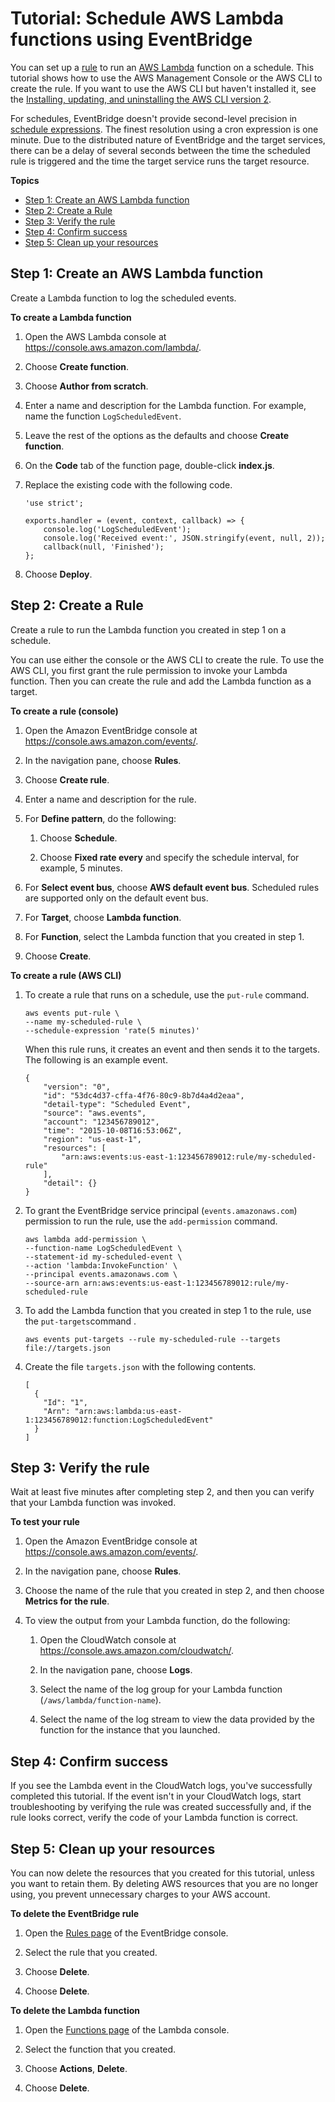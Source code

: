 # Tutorial: Schedule AWS Lambda functions using EventBridge<a name="eb-run-lambda-schedule"></a>

You can set up a [rule](eb-rules.md) to run an [AWS Lambda](https://docs.aws.amazon.com/lambda/latest/dg/welcome.html) function on a schedule\. This tutorial shows how to use the AWS Management Console or the AWS CLI to create the rule\. If you want to use the AWS CLI but haven't installed it, see the [Installing, updating, and uninstalling the AWS CLI version 2](https://docs.aws.amazon.com/cli/latest/userguide/install-cliv2.html)\.

For schedules, EventBridge doesn't provide second\-level precision in [schedule expressions](eb-create-rule-schedule.md)\. The finest resolution using a cron expression is one minute\. Due to the distributed nature of EventBridge and the target services, there can be a delay of several seconds between the time the scheduled rule is triggered and the time the target service runs the target resource\. 

**Topics**
+ [Step 1: Create an AWS Lambda function](#eb-create-lambda-function)
+ [Step 2: Create a Rule](#eb-schedule-create-rule)
+ [Step 3: Verify the rule](#eb-schedule-test-rule)
+ [Step 4: Confirm success](#success)
+ [Step 5: Clean up your resources](#cleanup)

## Step 1: Create an AWS Lambda function<a name="eb-create-lambda-function"></a>

Create a Lambda function to log the scheduled events\. 

**To create a Lambda function**

1. Open the AWS Lambda console at [https://console\.aws\.amazon\.com/lambda/](https://console.aws.amazon.com/lambda/)\.

1. Choose **Create function**\.

1. Choose **Author from scratch**\.

1. Enter a name and description for the Lambda function\. For example, name the function `LogScheduledEvent`\.

1. Leave the rest of the options as the defaults and choose **Create function**\.

1. On the **Code** tab of the function page, double\-click **index\.js**\.

1. Replace the existing code with the following code\.

   ```
   'use strict';
   
   exports.handler = (event, context, callback) => {
       console.log('LogScheduledEvent');
       console.log('Received event:', JSON.stringify(event, null, 2));
       callback(null, 'Finished');
   };
   ```

1. Choose **Deploy**\.

## Step 2: Create a Rule<a name="eb-schedule-create-rule"></a>

Create a rule to run the Lambda function you created in step 1 on a schedule\.

You can use either the console or the AWS CLI to create the rule\. To use the AWS CLI, you first grant the rule permission to invoke your Lambda function\. Then you can create the rule and add the Lambda function as a target\.

**To create a rule \(console\)**

1. Open the Amazon EventBridge console at [https://console\.aws\.amazon\.com/events/](https://console.aws.amazon.com/events/)\.

1. In the navigation pane, choose **Rules**\.

1. Choose **Create rule**\.

1. Enter a name and description for the rule\.

1. For **Define pattern**, do the following:

   1. Choose **Schedule**\.

   1. Choose **Fixed rate every** and specify the schedule interval, for example, 5 minutes\.

1. For **Select event bus**, choose **AWS default event bus**\. Scheduled rules are supported only on the default event bus\.

1. For **Target**, choose **Lambda function**\.

1. For **Function**, select the Lambda function that you created in step 1\.

1. Choose **Create**\.

**To create a rule \(AWS CLI\)**

1. To create a rule that runs on a schedule, use the  `put-rule` command\.

   ```
   aws events put-rule \
   --name my-scheduled-rule \
   --schedule-expression 'rate(5 minutes)'
   ```

   When this rule runs, it creates an event and then sends it to the targets\. The following is an example event\.

   ```
   {
       "version": "0",
       "id": "53dc4d37-cffa-4f76-80c9-8b7d4a4d2eaa",
       "detail-type": "Scheduled Event",
       "source": "aws.events",
       "account": "123456789012",
       "time": "2015-10-08T16:53:06Z",
       "region": "us-east-1",
       "resources": [
           "arn:aws:events:us-east-1:123456789012:rule/my-scheduled-rule"
       ],
       "detail": {}
   }
   ```

1. To grant the EventBridge service principal \(`events.amazonaws.com`\) permission to run the rule, use the  `add-permission` command\.

   ```
   aws lambda add-permission \
   --function-name LogScheduledEvent \
   --statement-id my-scheduled-event \
   --action 'lambda:InvokeFunction' \
   --principal events.amazonaws.com \
   --source-arn arn:aws:events:us-east-1:123456789012:rule/my-scheduled-rule
   ```

1. To add the Lambda function that you created in step 1 to the rule, use the  `put-targets`command \.

   ```
   aws events put-targets --rule my-scheduled-rule --targets file://targets.json
   ```

1. Create the file `targets.json` with the following contents\.

   ```
   [
     {
       "Id": "1", 
       "Arn": "arn:aws:lambda:us-east-1:123456789012:function:LogScheduledEvent"
     }
   ]
   ```

## Step 3: Verify the rule<a name="eb-schedule-test-rule"></a>

Wait at least five minutes after completing step 2, and then you can verify that your Lambda function was invoked\.

**To test your rule**

1. Open the Amazon EventBridge console at [https://console\.aws\.amazon\.com/events/](https://console.aws.amazon.com/events/)\.

1. In the navigation pane, choose **Rules**\.

1. Choose the name of the rule that you created in step 2, and then choose **Metrics for the rule**\.

1. To view the output from your Lambda function, do the following:

   1. Open the CloudWatch console at [https://console\.aws\.amazon\.com/cloudwatch/](https://console.aws.amazon.com/cloudwatch/)\.

   1. In the navigation pane, choose **Logs**\.

   1. Select the name of the log group for your Lambda function \(`/aws/lambda/function-name`\)\.

   1. Select the name of the log stream to view the data provided by the function for the instance that you launched\. 

## Step 4: Confirm success<a name="success"></a>

If you see the Lambda event in the CloudWatch logs, you've successfully completed this tutorial\. If the event isn't in your CloudWatch logs, start troubleshooting by verifying the rule was created successfully and, if the rule looks correct, verify the code of your Lambda function is correct\.

## Step 5: Clean up your resources<a name="cleanup"></a>

You can now delete the resources that you created for this tutorial, unless you want to retain them\. By deleting AWS resources that you are no longer using, you prevent unnecessary charges to your AWS account\.

**To delete the EventBridge rule**

1. Open the [Rules page](https://console.aws.amazon.com/events/home#/rule) of the EventBridge console\.

1. Select the rule that you created\.

1. Choose **Delete**\.

1. Choose **Delete**\.

**To delete the Lambda function**

1. Open the [Functions page](https://console.aws.amazon.com/lambda/home#/functions) of the Lambda console\.

1. Select the function that you created\.

1. Choose **Actions**, **Delete**\.

1. Choose **Delete**\.
